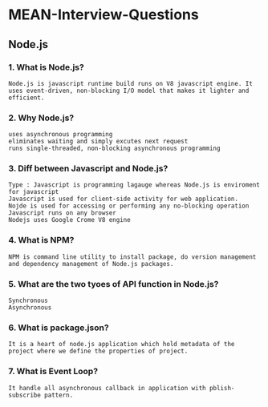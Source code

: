 # MEAN-Interview-Questions
## Node.js

### 1. What is Node.js? 
    Node.js is javascript runtime build runs on V8 javascript engine. It uses event-driven, non-blocking I/O model that makes it lighter and efficient.
### 2. Why Node.js?
    uses asynchronous programming 
    eliminates waiting and simply excutes next request
    runs single-threaded, non-blocking asynchronous programming
### 3. Diff between Javascript and Node.js? 
    Type : Javascript is programming lagauge whereas Node.js is enviroment for javascript
    Javascript is used for client-side activity for web application.
    Nojde is used for accessing or performing any no-blocking operation
    Javascript runs on any browser
    Nodejs uses Google Crome V8 engine

### 4. What is NPM?
    NPM is command line utility to install package, do version management and dependency management of Node.js packages.
    
### 5. What are the two tyoes of API function in Node.js?
    Synchronous
    Asynchronous
    
### 6. What is package.json?
    It is a heart of node.js application which hold metadata of the project where we define the properties of project.

### 7. What is Event Loop?
    It handle all asynchronous callback in application with pblish-subscribe pattern.
